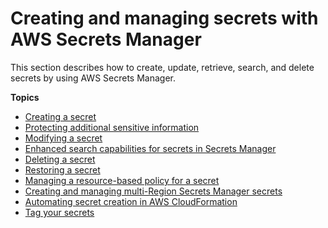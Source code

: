 # Creating and managing secrets with AWS Secrets Manager<a name="managing-secrets"></a>

This section describes how to create, update, retrieve, search, and delete secrets by using AWS Secrets Manager\.

**Topics**
+ [Creating a secret](manage_create-basic-secret.md)
+ [Protecting additional sensitive information](manage_what-not-to-put-in-secret-text.md)
+ [Modifying a secret](manage_update-secret.md)
+ [Enhanced search capabilities for secrets in Secrets Manager](manage_search-secret.md)
+ [Deleting a secret](manage_delete-secret.md)
+ [Restoring a secret](manage_restore-secret.md)
+ [Managing a resource\-based policy for a secret](manage_secret-policy.md)
+ [Creating and managing multi\-Region Secrets Manager secrets](create-manage-multi-region-secrets.md)
+ [Automating secret creation in AWS CloudFormation](integrating_cloudformation.md)
+ [Tag your secrets](managing-secrets_tagging.md)